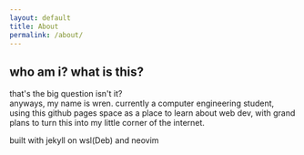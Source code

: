 ```yaml
---
layout: default
title: About
permalink: /about/
---
```

## who am i? what is this?
that's the big question isn't it?  
anyways, my name is wren. currently a computer 
engineering student, using this github pages space 
as a place to learn about web dev, with grand 
plans to turn this into my little corner of the 
internet.
  
built with jekyll on wsl(Deb) and neovim
